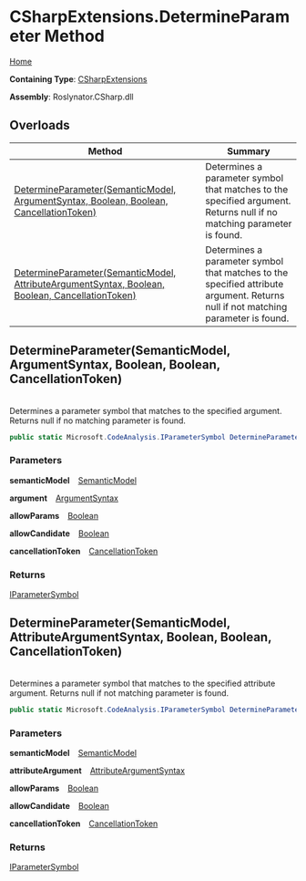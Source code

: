 # CSharpExtensions\.DetermineParameter Method

[Home](../../../../README.md)

**Containing Type**: [CSharpExtensions](../README.md)

**Assembly**: Roslynator\.CSharp\.dll

## Overloads

| Method | Summary |
| ------ | ------- |
| [DetermineParameter(SemanticModel, ArgumentSyntax, Boolean, Boolean, CancellationToken)](#Roslynator_CSharp_CSharpExtensions_DetermineParameter_Microsoft_CodeAnalysis_SemanticModel_Microsoft_CodeAnalysis_CSharp_Syntax_ArgumentSyntax_System_Boolean_System_Boolean_System_Threading_CancellationToken_) | Determines a parameter symbol that matches to the specified argument\. Returns null if no matching parameter is found\. |
| [DetermineParameter(SemanticModel, AttributeArgumentSyntax, Boolean, Boolean, CancellationToken)](#Roslynator_CSharp_CSharpExtensions_DetermineParameter_Microsoft_CodeAnalysis_SemanticModel_Microsoft_CodeAnalysis_CSharp_Syntax_AttributeArgumentSyntax_System_Boolean_System_Boolean_System_Threading_CancellationToken_) | Determines a parameter symbol that matches to the specified attribute argument\. Returns null if not matching parameter is found\. |

## DetermineParameter\(SemanticModel, ArgumentSyntax, Boolean, Boolean, CancellationToken\) <a id="Roslynator_CSharp_CSharpExtensions_DetermineParameter_Microsoft_CodeAnalysis_SemanticModel_Microsoft_CodeAnalysis_CSharp_Syntax_ArgumentSyntax_System_Boolean_System_Boolean_System_Threading_CancellationToken_"></a>

\
Determines a parameter symbol that matches to the specified argument\.
Returns null if no matching parameter is found\.

```csharp
public static Microsoft.CodeAnalysis.IParameterSymbol DetermineParameter(this Microsoft.CodeAnalysis.SemanticModel semanticModel, Microsoft.CodeAnalysis.CSharp.Syntax.ArgumentSyntax argument, bool allowParams = false, bool allowCandidate = false, System.Threading.CancellationToken cancellationToken = default)
```

### Parameters

**semanticModel** &ensp; [SemanticModel](https://docs.microsoft.com/en-us/dotnet/api/microsoft.codeanalysis.semanticmodel)

**argument** &ensp; [ArgumentSyntax](https://docs.microsoft.com/en-us/dotnet/api/microsoft.codeanalysis.csharp.syntax.argumentsyntax)

**allowParams** &ensp; [Boolean](https://docs.microsoft.com/en-us/dotnet/api/system.boolean)

**allowCandidate** &ensp; [Boolean](https://docs.microsoft.com/en-us/dotnet/api/system.boolean)

**cancellationToken** &ensp; [CancellationToken](https://docs.microsoft.com/en-us/dotnet/api/system.threading.cancellationtoken)

### Returns

[IParameterSymbol](https://docs.microsoft.com/en-us/dotnet/api/microsoft.codeanalysis.iparametersymbol)

## DetermineParameter\(SemanticModel, AttributeArgumentSyntax, Boolean, Boolean, CancellationToken\) <a id="Roslynator_CSharp_CSharpExtensions_DetermineParameter_Microsoft_CodeAnalysis_SemanticModel_Microsoft_CodeAnalysis_CSharp_Syntax_AttributeArgumentSyntax_System_Boolean_System_Boolean_System_Threading_CancellationToken_"></a>

\
Determines a parameter symbol that matches to the specified attribute argument\.
Returns null if not matching parameter is found\.

```csharp
public static Microsoft.CodeAnalysis.IParameterSymbol DetermineParameter(this Microsoft.CodeAnalysis.SemanticModel semanticModel, Microsoft.CodeAnalysis.CSharp.Syntax.AttributeArgumentSyntax attributeArgument, bool allowParams = false, bool allowCandidate = false, System.Threading.CancellationToken cancellationToken = default)
```

### Parameters

**semanticModel** &ensp; [SemanticModel](https://docs.microsoft.com/en-us/dotnet/api/microsoft.codeanalysis.semanticmodel)

**attributeArgument** &ensp; [AttributeArgumentSyntax](https://docs.microsoft.com/en-us/dotnet/api/microsoft.codeanalysis.csharp.syntax.attributeargumentsyntax)

**allowParams** &ensp; [Boolean](https://docs.microsoft.com/en-us/dotnet/api/system.boolean)

**allowCandidate** &ensp; [Boolean](https://docs.microsoft.com/en-us/dotnet/api/system.boolean)

**cancellationToken** &ensp; [CancellationToken](https://docs.microsoft.com/en-us/dotnet/api/system.threading.cancellationtoken)

### Returns

[IParameterSymbol](https://docs.microsoft.com/en-us/dotnet/api/microsoft.codeanalysis.iparametersymbol)

